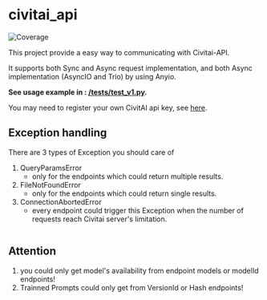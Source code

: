 # civitai_api

![Coverage](https://img.shields.io/badge/coverage-87%25-brightgreen)

This project provide a easy way to communicating with Civitai-API.

It supports both Sync and Async request implementation, and both Async implementation (AsyncIO and Trio) by using Anyio.

**See usage example in : [/tests/test_v1.py](./tests/test_v1.py).**

You may need to register your own CivitAI api key, see [here](https://github.com/civitai/civitai/wiki/REST-API-Reference#authorization).

## Exception handling

There are 3 types of Exception you should care of

1. QueryParamsError
    - only for the endpoints which could return multiple results.
2. FileNotFoundError
    - only for the endpoints which could return single results.
3. ConnectionAbortedError
    - every endpoint could trigger this Exception when the number of requests reach Civitai server's limitation.

```python

```

## Attention

1. you could only get model's availability from endpoint models or modelId endpoints!
2. Trainned Prompts could only get from VersionId or Hash endpoints!
